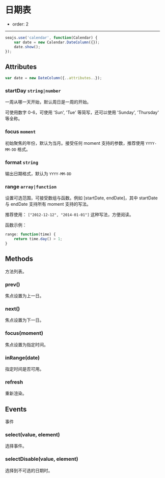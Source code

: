 # 日期表

- order: 2

-----

<link rel="stylesheet" href="../src/css/date.css" />

<style type="text/css">
.ui-calendar-date {
position: absolute;
top: 160px;
right: 10%;
}
</style>


````javascript
seajs.use('calendar', function(Calendar) {
    var date = new Calendar.DateColumn({});
    date.show();
});
````


## Attributes

```javascript
var date = new DateColumn({..attributes..});
```

### startDay `string|number`

一周从哪一天开始，默认周日是一周的开始。

可使用数字 0-6，可使用 'Sun', 'Tue' 等简写，还可以使用 'Sunday', 'Thursday' 等全称。

### focus `moment`

初始聚焦的年份，默认为当月。接受任何 moment 支持的参数，推荐使用 ``YYYY-MM-DD`` 格式。

### format `string`

输出日期格式，默认为 ``YYYY-MM-DD``

### range `array|function`

设置可选范围，可接受数组与函数。例如 [startDate, endDate]，其中 startDate 与 endDate 支持所有 moment 支持的写法。

推荐使用： ``["2012-12-12", "2014-01-01"]`` 这种写法，方便阅读。

函数示例：

```javascript
range: function(time) {
    return time.day() > 1;
}
```


## Methods

方法列表。

### prev()

焦点设置为上一日。

### next()

焦点设置为下一日。

### focus(moment)

焦点设置为指定时间。

### inRange(date)

指定时间是否可用。

### refresh

重新渲染。

## Events

事件

### select(value, element)

选择事件。

### selectDisable(value, element)

选择到不可选的日期时。
